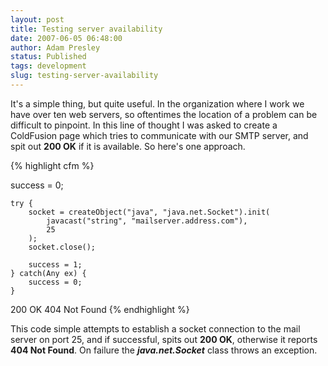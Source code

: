 ```yaml
---
layout: post
title: Testing server availability
date: 2007-06-05 06:48:00
author: Adam Presley
status: Published
tags: development
slug: testing-server-availability
---
```


It's a simple thing, but quite useful. In the organization where I work
we have over ten web servers, so oftentimes the location of a problem
can be difficult to pinpoint. In this line of thought I was asked to
create a ColdFusion page which tries to communicate with our SMTP
server, and spit out **200 OK** if it is available. So here's one
approach.

{% highlight cfm %}
<cfsetting showdebugoutput="false">

<cfscript>
	success = 0;

	try {
		socket = createObject("java", "java.net.Socket").init(
			javacast("string", "mailserver.address.com"),
			25
		);
		socket.close();

		success = 1;
	} catch(Any ex) {
		success = 0;
	}
</cfscript>

<cfif success>
	<cfset getPageContext().getOut().clearBuffer() />200 OK<cfabort />
<cfelse>
	<cfset getPageContext().getOut().clearBuffer() />404 Not Found<cfabort />
</cfif>
{% endhighlight %}

This code simple attempts to establish a socket connection to the mail
server on port 25, and if successful, spits out **200 OK**, otherwise it
reports **404 Not Found**. On failure the ***java.net.Socket*** class
throws an exception.
